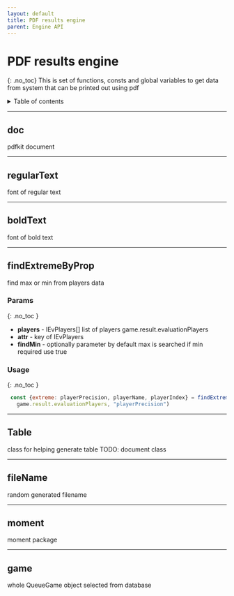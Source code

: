 ```yaml
---
layout: default
title: PDF results engine
parent: Engine API
---
```


# PDF results engine
{: .no_toc}
This is set of functions, consts and global variables to get data from system that can be printed out using pdf

<details markdown="block">
  <summary>
    Table of contents
  </summary>
{: .text-delta }
1. TOC
{:toc}
</details>

---
## doc
pdfkit document



---
## regularText
font of regular text



---
## boldText
font of bold text



---
## findExtremeByProp
find max or min from players data


### Params
{: .no_toc }
- **players** - IEvPlayers[] list of players game.result.evaluationPlayers
- **attr** - key of IEvPlayers
- **findMin** - optionally parameter by default max is searched if min required use true

### Usage
{: .no_toc }
```javascript
 const {extreme: playerPrecision, playerName, playerIndex} = findExtremeByProp(
   game.result.evaluationPlayers, "playerPrecision")
```

---
## Table
class for helping generate table TODO: document class



---
## fileName
random generated filename



---
## moment
moment package



---
## game
whole QueueGame object selected from database

